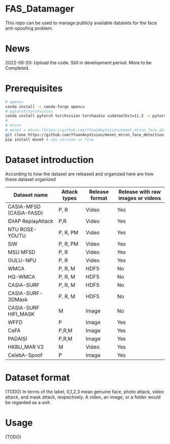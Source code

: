 # FAS_Datamager
This repo can be used to manage publicly available datasets for the face anti-spoofing problem.



# News
2022-06-20: Upload the code. Still in development period. More to be Completed.

# Prerequisites
```sh
# opencv 
conda install -c conda-forge opencv
# pytorch/torchvision 
conda install pytorch torchvision torchaudio cudatoolkit=11.3 -c pytorch
# 
# mtcnn
# mxnet + mtcnn (https://github.com/YYuanAnyVision/mxnet_mtcnn_face_detection.git)
git clone https://github.com/YYuanAnyVision/mxnet_mtcnn_face_detection.git
pip install mxnet # cpu version is fine
```

# Dataset introduction
According to how the dataset are released and organized here are how these dataset organized


|  Dataset name   | Attack types| Release format| Release with raw images or videos |
|  ----  | ----  |   ----  | ----  |
| CASIA-MFSD (CASIA-FASD)  | P, R | Video  | Yes  | 
| IDIAP ReplayAttack  |  P,R | Video | Yes  |
| NTU ROSE-YOUTU   |  P, R, PM | Video | Yes  |
| SiW   | P, R, PM | Video | Yes  |
| MSU MFSD|   P, R | Video  | Yes  |
| OULU-NPU |   P, R  | Video  | Yes  |
| WMCA |   P, R, M  | HDF5  | No |
| HQ-WMCA |   P, R, M  | HDF5  | No  |
| CASIA-SURF |   P, R, M  | HDF5  | No|
| CASIA-SURF-3DMask |   P, R, M  | HDF5  | No|
|CASIA-SURF HIFI_MASK| M|Image|No|
| WFFD |  P  | Image  | Yes|
| CeFA |  P,R,M  | Image  | Yes|
| PADAISI |  P,R,M  | Image  | Yes|
|HKBU_MAR V2|M |Video | Yes|
|CelebA-Spoof|P|Image|Yes|

# Dataset format
(TODO)
In terms of the label, 0,1,2,3 mean genuine face, photo attack, video attack, and mask attack, respectively.
A video, an image, or a folder would be regarded as a unit.
# Usage
(TODO)

